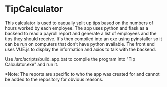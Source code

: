 # TipCalculator
This calculator is used to eaqually split up tips based on the numbers of hours worked by each employee. 
The app uses python and flask as a backend to read a payroll report and generate a list of employees and the tips they should receive. 
It's then compiled into an exe using pyinstaller so it can be run on computers that don't have python available.
The front end uses VUE.js to display the information and axios to talk with the backend.

Use /src/scripts/build_app.bat to compile the program into "Tip Calculator.exe" and run it.

*Note: The reports are specific to who the app was created for and cannot be added to the repository for obvious reasons.
